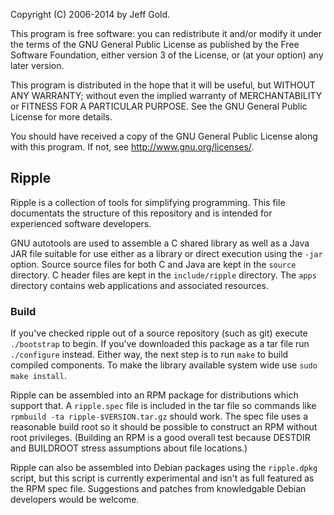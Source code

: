 Copyright (C) 2006-2014 by Jeff Gold.

This program is free software: you can redistribute it and/or modify
it under the terms of the GNU General Public License as published by
the Free Software Foundation, either version 3 of the License, or (at
your option) any later version.

This program is distributed in the hope that it will be useful, but
WITHOUT ANY WARRANTY; without even the implied warranty of
MERCHANTABILITY or FITNESS FOR A PARTICULAR PURPOSE.  See the GNU
General Public License for more details.

You should have received a copy of the GNU General Public License
along with this program.  If not, see <http://www.gnu.org/licenses/>.

## Ripple

Ripple is a collection of tools for simplifying programming.  This
file documentats the structure of this repository and is intended for
experienced software developers.

GNU autotools are used to assemble a C shared library as well as a
Java JAR file suitable for use either as a library or direct execution
using the `-jar` option.  Source source files for both C and Java are
kept in the `source` directory.  C header files are kept in the
`include/ripple` directory.  The `apps` directory contains web
applications and associated resources.

### Build

If you've checked ripple out of a source repository (such as git)
execute `./bootstrap` to begin.  If you've downloaded this package as
a tar file run `./configure` instead.  Either way, the next step is to
run `make` to build compiled components.  To make the library
available system wide use `sudo make install`.

Ripple can be assembled into an RPM package for distributions which
support that.  A `ripple.spec` file is included in the tar file so
commands like `rpmbuild -ta ripple-$VERSION.tar.gz` should work.  The
spec file uses a reasonable build root so it should be possible to
construct an RPM without root privileges.  (Building an RPM is a good
overall test because DESTDIR and BUILDROOT stress assumptions about
file locations.)

Ripple can also be assembled into Debian packages using the
`ripple.dpkg` script, but this script is currently experimental and
isn't as full featured as the RPM spec file.  Suggestions and patches
from knowledgable Debian developers would be welcome.
